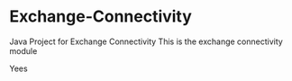 # Exchange-Connectivity
Java Project for Exchange Connectivity
This is the exchange connectivity module

Yees